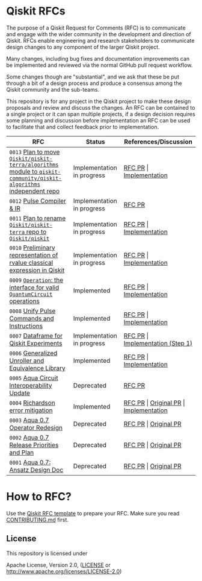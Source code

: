 # Qiskit RFCs

The purpose of a Qiskit Request for Comments (RFC) is to communicate and engage
with the wider community in the development and direction of Qiskit. RFCs enable
engineering and research stakeholders to communicate design changes to any
component of the larger Qiskit project.

Many changes, including bug fixes and documentation improvements can be
implemented and reviewed via the normal GitHub pull request workflow.

Some changes though are "substantial", and we ask that these be put through a
bit of a design process and produce a consensus among the Qiskit community and
the sub-teams.

This repository is for any project in the Qiskit project to make these design
proposals and review and discuss the changes. An RFC can be contained to a
single project or it can span multiple projects, if a design decision requires
some planning and discussion before implementation an RFC can be used to
facilitate that and collect feedback prior to implementation.

| RFC | Status | References/Discussion |
| --- | ------ | --------------------- |
| `0013` [Plan to move `Qiskit/qiskit-terra/algorithms` module to `qiskit-community/qiskit-algorithms` independent repo](0013-algorithms-migration.md) | Implementation in progress | [RFC PR](https://github.com/Qiskit/RFCs/pull/44/) \| [Implementation](https://github.com/Qiskit/RFCs/issues/48)|
| `0012` [Pulse Compiler & IR](0012-Pulse-Compiler-and-IR.md) | Implementation in progress | [RFC PR](https://github.com/Qiskit/RFCs/pull/45)|
| `0011` [Plan to rename `Qiskit/qiskit-terra` repo to `Qiskit/qiskit`](0011-repo-rename.md) | Implementation in progress | [RFC PR](https://github.com/Qiskit/RFCs/pull/31) \| [Implementation](https://github.com/Qiskit/RFCs/issues/41) |
| `0010` [Preliminary representation of rvalue classical expression in Qiskit](0010-simple-classical-representations.md) | Implementation in progress | [RFC PR](https://github.com/Qiskit/RFCs/pull/30) \| [Implementation](https://github.com/Qiskit/qiskit-terra/issues/10239) |
| `0009` [`Operation`: the interface for valid `QuantumCircuit` operations](0009-interface-for-circuit-operations.md) | Implemented | [RFC PR](https://github.com/Qiskit/RFCs/pull/25) \| [Implementation](https://github.com/Qiskit/qiskit-terra/pull/7087)|
| `0008` [Unify Pulse Commands and Instructions](0008-unify-pulse-commands-and-instructions.md) | Implemented | [RFC PR](https://github.com/Qiskit/RFCs/pull/12) \| [Implementation](https://github.com/Qiskit/qiskit-terra/issues/3750)
| `0007` [Dataframe for Qiskit Experiments](0007-experiment-dataframe.md) | Implementation in progress | [RFC PR](https://github.com/Qiskit/rfcs/pull/28) \| [Implementation (Step 1)](https://github.com/Qiskit/qiskit-experiments/pull/1133) |
| `0006` [Generalized Unroller and Equivalence Library](0006-rfc-generalized-unroller-and-equivalence-library.md) | Implemented | [RFC PR](https://github.com/Qiskit/rfcs/pull/6) \| [Implementation](https://github.com/Qiskit/qiskit-terra/pull/3946)|
| `0005` [Aqua Circuit Interoperability Update](0005-Aqua_circuit_interoperability.md) | Deprecated | [RFC PR](https://github.com/Qiskit/RFCs/pull/17) |
| `0004` [Richardson error mitigation](0004-error-mitigation.md) | Implemented | [RFC PR](https://github.com/Qiskit/rfcs/pull/3) \| [Original PR](https://github.com/Qiskit/qiskit-metapackage/pull/768) \| [Implementation](https://github.com/qiskit-community/prototype-zne) | 
| `0003` [Aqua 0.7 Operator Redesign](0003-Aqua_0.7_operator_redesign.md) | Deprecated | [RFC PR](https://github.com/Qiskit/rfcs/pull/8) \| [Original PR](https://github.com/Qiskit/qiskit-aqua/pull/742)|
| `0002` [Aqua 0.7 Release Priorities and Plan](0002-Aqua_0.7_release_priorities_and_plan.md) | Deprecated |[RFC PR](https://github.com/Qiskit/rfcs/pull/7) \| [Original PR](https://github.com/Qiskit/qiskit-aqua/pull/785)|
| `0001` [Aqua 0.7: Ansatz Design Doc](0001-ansatz-rfc.md) | Deprecated |[RFC PR](https://github.com/Qiskit/rfcs/pull/5) \| [Original PR](https://github.com/Qiskit/qiskit-aqua/pull/747) |


# How to RFC?
Use the [Qiskit RFC template](0000-template.md) to prepare your RFC. Make sure you read [CONTRIBUTING.md](CONTRIBUTING.md) first.

## License
[License]: #license

This repository is licensed under

 Apache License, Version 2.0, ([LICENSE](LICENSE) or <http://www.apache.org/licenses/LICENSE-2.0>)
